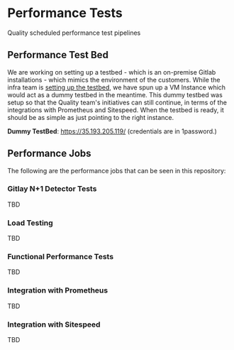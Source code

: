 # Performance Tests

Quality scheduled performance test pipelines

## Performance Test Bed

We are working on setting up a testbed - which is an on-premise Gitlab installations - which mimics the environment of the customers. 
While the infra team is [setting up the testbed](https://gitlab.com/groups/gitlab-com/gl-infra/-/epics/60), we have spun up a VM Instance which would act as a dummy testbed in the meantime. 
This dummy testbed was setup so that the Quality team's initiatives can still continue, in terms of the integrations with Prometheus and Sitespeed. When the testbed is ready, it should be as simple as just pointing to the right instance.

**Dummy TestBed**: https://35.193.205.119/ 
(credentials are in 1password.)

## Performance Jobs

The following are the performance jobs that can be seen in this repository:

### Gitlay N+1 Detector Tests

TBD

### Load Testing 

TBD

### Functional Performance Tests

TBD

### Integration with Prometheus

TBD

### Integration with Sitespeed

TBD

